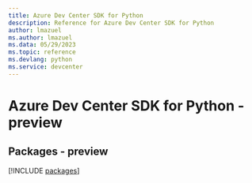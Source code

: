```yaml
---
title: Azure Dev Center SDK for Python
description: Reference for Azure Dev Center SDK for Python
author: lmazuel
ms.author: lmazuel
ms.data: 05/29/2023
ms.topic: reference
ms.devlang: python
ms.service: devcenter
---
```

# Azure Dev Center SDK for Python - preview
## Packages - preview
[!INCLUDE [packages](dev-center-index.md)]